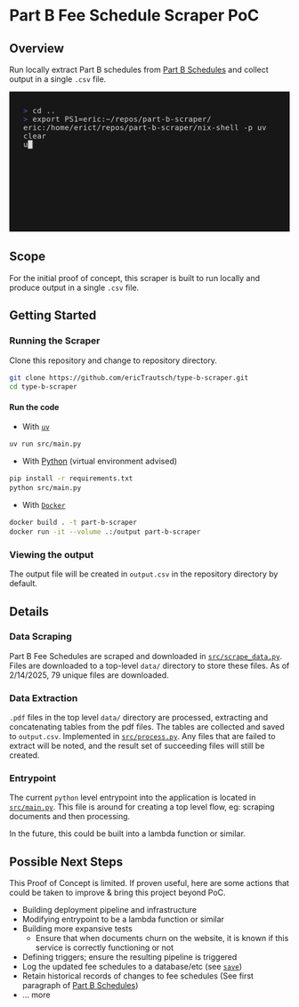 # Part B Fee Schedule Scraper PoC

## Overview

Run locally extract Part B schedules from [Part B Schedules](https://pa.gov/agencies/dli/programs-services/workers-compensation/wc-health-care-services-review/wc-fee-schedule/part-b-fee-schedules.html) and collect output in a single `.csv` file.

![Overview GIF](./docs/overview.gif)

## Scope

For the initial proof of concept, this scraper is built to run locally and produce output in a single `.csv` file.

## Getting Started

### Running the Scraper

Clone this repository and change to repository directory.

```bash
git clone https://github.com/ericTrautsch/type-b-scraper.git
cd type-b-scraper
```

#### Run the code

- With [`uv`](https://docs.astral.sh/uv/)
```bash
uv run src/main.py
```

- With [Python](https://python.org) (virtual environment advised)
```bash
pip install -r requirements.txt
python src/main.py
```

- With [`Docker`](https://www.docker.com)
```bash
docker build . -t part-b-scraper
docker run -it --volume .:/output part-b-scraper
```

### Viewing the output

The output file will be created in `output.csv` in the repository directory by default.

## Details

### Data Scraping

Part B Fee Schedules are scraped and downloaded in [`src/scrape_data.py`](./src/scrape_data.py). Files are downloaded to a top-level `data/` directory to store these files. As of 2/14/2025, 79 unique files are downloaded.

### Data Extraction

`.pdf` files in the top level `data/` directory are processed, extracting and concatenating tables from the pdf files. The tables are collected and saved to `output.csv`. Implemented in [`src/process.py`](./src/process.py). Any files that are failed to extract will be noted, and the result set of succeeding files will still be created.

### Entrypoint

The current `python` level entrypoint into the application is located in [`src/main.py`](./src/main.py). This file is around for creating a top level flow, eg: scraping documents and then processing.

In the future, this could be built into a lambda function or similar.

## Possible Next Steps

This Proof of Concept is limited. If proven useful, here are some actions that could be taken to improve & bring this project beyond PoC.

- Building deployment pipeline and infrastructure
- Modifying entrypoint to be a lambda function or similar
- Building more expansive tests
  - Ensure that when documents churn on the website, it is known if this service is correctly functioning or not
- Defining triggers; ensure the resulting pipeline is triggered
- Log the updated fee schedules to a database/etc (see [`save`](./src/process.py)) 
- Retain historical records of changes to fee schedules (See first paragraph of [Part B Schedules](https://pa.gov/agencies/dli/programs-services/workers-compensation/wc-health-care-services-review/wc-fee-schedule/part-b-fee-schedules.html))
- ... more


